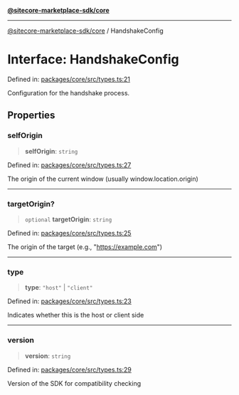 [**@sitecore-marketplace-sdk/core**](../README.md)

***

[@sitecore-marketplace-sdk/core](../README.md) / HandshakeConfig

# Interface: HandshakeConfig

Defined in: [packages/core/src/types.ts:21](https://github.com/Sitecore/marketplace-sdk/blob/047115917e8843232ba2a4ba284b67585698b1c5/packages/core/src/types.ts#L21)

Configuration for the handshake process.

## Properties

### selfOrigin

> **selfOrigin**: `string`

Defined in: [packages/core/src/types.ts:27](https://github.com/Sitecore/marketplace-sdk/blob/047115917e8843232ba2a4ba284b67585698b1c5/packages/core/src/types.ts#L27)

The origin of the current window (usually window.location.origin)

***

### targetOrigin?

> `optional` **targetOrigin**: `string`

Defined in: [packages/core/src/types.ts:25](https://github.com/Sitecore/marketplace-sdk/blob/047115917e8843232ba2a4ba284b67585698b1c5/packages/core/src/types.ts#L25)

The origin of the target (e.g., "https://example.com")

***

### type

> **type**: `"host"` \| `"client"`

Defined in: [packages/core/src/types.ts:23](https://github.com/Sitecore/marketplace-sdk/blob/047115917e8843232ba2a4ba284b67585698b1c5/packages/core/src/types.ts#L23)

Indicates whether this is the host or client side

***

### version

> **version**: `string`

Defined in: [packages/core/src/types.ts:29](https://github.com/Sitecore/marketplace-sdk/blob/047115917e8843232ba2a4ba284b67585698b1c5/packages/core/src/types.ts#L29)

Version of the SDK for compatibility checking
